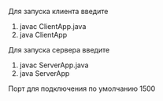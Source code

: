 Для запуска клиента введите
 1. javac ClientApp.java
 2. java ClientApp


Для запуска сервера введите
 1. javac ServerApp.java
 2. java ServerApp


Порт для подключения по умолчанию 1500
